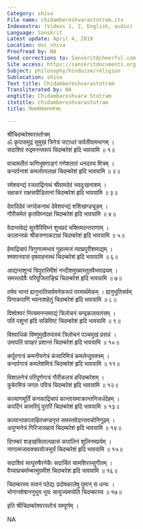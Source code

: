 ```yaml
---
Category: shiva
File name: chidambereshvarastotram.itx
Indexextra: (Videos 1, 2, English, audio)
Language: Sanskrit
Latest update: April 4, 2019
Location: doc_shiva
Proofread by: NA
Send corrections to: Sanskrit@cheerful.com
Site access: https://sanskritdocuments.org
Subject: philosophy/hinduism/religion
Sublocation: shiva
Text title: Chidambereshvarastotram
Transliterated by: NA
engtitle: Chidambareshvara Stotram
itxtitle: chidambereshvarastotram
title: चिदम्बेरेश्वरस्तोत्रम्

---
```

  
 श्रीचिदम्बरेश्वरस्तोत्रम्   
ॐ कृपासमुद्रं सुमुखं त्रिनेत्रं जटाधरं पार्वतीवामभागम् ।  
सदाशिवं रुद्रमनन्तरूपं चिदम्बरेशं हृदि भावयामि ॥ १॥  
  
वाचामतीतं फणिभूषणाङ्गं गणेशतातं धनदस्य मित्रम् ।  
कन्दर्पनाशं कमलोत्पलाक्षं चिदम्बरेशं हृदि भावयामि ॥ २॥  
  
रमेशवन्द्यं रजताद्रिनाथं श्रीवामदेवं भवदुःखनाशम् ।  
रक्षाकरं राक्षसपीडितानां चिदम्बरेशं हृदि भावयामि ॥ ३॥  
  
देवादिदेवं जगदेकनाथं देवेशवन्द्यं शशिखण्डचूडम् ।  
गौरीसमेतं कृतविघ्नदक्षं चिदम्बरेशं हृदि भावयामि ॥ ४॥  
  
वेदान्तवेद्यं सुरवैरिविघ्नं शुभप्रदं भक्तिमदन्तराणाम् ।  
कालान्तकं श्रीकरुणाकटाक्षं चिदम्बरेशं हृदि भावयामि ॥ ५॥  
  
हेमाद्रिचापं त्रिगुणात्मभावं गुहात्मजं व्याघ्रपुरीशमाद्यम् ।  
श्मशानवासं वृषवाहनस्थं चिदम्बरेशं हृदि भावयामि ॥ ६॥  
  
आद्यन्तशून्यं त्रिपुरारिमीशं नन्दीशमुख्यस्तुतवैभवाढ्यम् ।  
समस्तदेवैः परिपूजिताङ्घ्रिं चिदम्बरेशं हृदि भावयामि ॥ ७॥  
  
तमेव भान्तं ह्यनुभातिसर्वमनेकरूपं परमार्थमेकम् । ह्यनुभूतिसर्वम्  
पिनाकपाणिं भवनाशहेतुं चिदम्बरेशं हृदि भावयामि ॥ ८॥  
  
विश्वेश्वरं नित्यमनन्तमाद्यं त्रिलोचनं चन्द्रकलावतंसम् ।  
पतिं पशूनां हृदि सन्निविष्टं चिदम्बरेशं हृदि भावयामि ॥ ९॥  
  
विश्वाधिकं विष्णुमुखैरुपास्यं त्रिलोचनं पञ्चमुखं प्रसन्नं ।  
उमापतिं पापहरं प्रशान्तं चिदम्बरेशं हृदि भावयामि ॥ १०॥  
  
कर्पूरगात्रं कमनीयनेत्रं कंसारिमित्रं कमलेन्दुवक्त्रम् ।  
कन्दर्पगात्रं कमलेशमित्रं चिदम्बरेशं हृदि भावयामि ॥ ११॥  
  
विशालनेत्रं परिपूर्णगात्रं गौरीकलत्रं हरिदम्बरेशम् ।  
कुबेरमित्रं जगतः पवित्रं चिदम्बरेशं हृदि भावयामि ॥ १२॥  
  
कल्याणमूर्तिं कनकाद्रिचापं कान्तासमाक्रान्तनिजर्धदेहम् ।  
कपर्दिनं कामरिपुं पुरारिं चिदम्बरेशं हृदि भावयामि ॥ १३॥  
  
कल्पान्तकालाहितचण्डनृत्तं समस्तवेदान्तवचोनिगूढम् ।  
अयुग्मनेत्रं गिरिजासहायं चिदम्बरेशं हृदि भावयामि ॥ १४॥  
  
दिगम्बरं शङ्खसिताल्पहासं कपालिनं शूलिनमप्रयेम् ।  
नागात्मजावक्त्रपयोजसूर्यं चिदम्बरेशं हृदि भावयामि ॥ १५॥  
  
सदाशिवं सत्पुरुषैरनेकैः सदार्चितं सामशिरस्सुगीतम् ।  
वैय्याघ्रचर्माम्बरमुग्रमीशं चिदम्बरेशं हृदि भावयामि ॥ १६॥  
  
चिदम्बरस्य स्त्वनं पठेद्यः प्रदोषकालेषु पुमान् स धन्यः ।  
भोगानशेषाननुभूय भूयः सायुज्यमप्येति चिदम्बरस्य ॥ १७॥  
  
इति श्रीचिदम्बरेश्वरस्तोत्रं सम्पूर्णम् ।  
  
NA  
  
